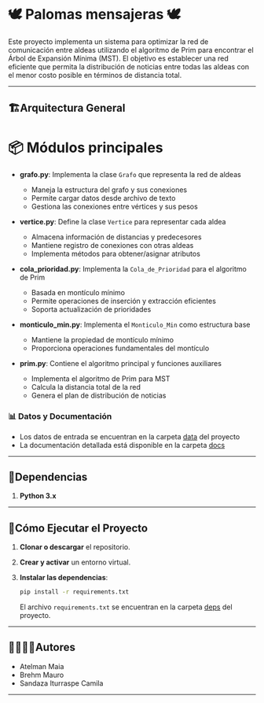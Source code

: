 # 🕊️ Palomas mensajeras  🕊️ 

Este proyecto implementa un sistema para optimizar la red de comunicación entre aldeas utilizando el algoritmo de Prim para encontrar el Árbol de Expansión Mínima (MST). El objetivo es establecer una red eficiente que permita la distribución de noticias entre todas las aldeas con el menor costo posible en términos de distancia total.

---
## 🏗Arquitectura General


 # 📦 Módulos principales

- **grafo.py**: Implementa la clase `Grafo` que representa la red de aldeas
  - Maneja la estructura del grafo y sus conexiones
  - Permite cargar datos desde archivo de texto
  - Gestiona las conexiones entre vértices y sus pesos

- **vertice.py**: Define la clase `Vertice` para representar cada aldea
  - Almacena información de distancias y predecesores
  - Mantiene registro de conexiones con otras aldeas
  - Implementa métodos para obtener/asignar atributos

- **cola_prioridad.py**: Implementa la `Cola_de_Prioridad` para el algoritmo de Prim
  - Basada en montículo mínimo
  - Permite operaciones de inserción y extracción eficientes
  - Soporta actualización de prioridades

- **monticulo_min.py**: Implementa el `Monticulo_Min` como estructura base
  - Mantiene la propiedad de montículo mínimo
  - Proporciona operaciones fundamentales del montículo

- **prim.py**: Contiene el algoritmo principal y funciones auxiliares
  - Implementa el algoritmo de Prim para MST
  - Calcula la distancia total de la red
  - Genera el plan de distribución de noticias

### 📊 Datos y Documentación
- Los datos de entrada se encuentran en la carpeta [data](./data) del proyecto
- La documentación detallada está disponible en la carpeta [docs](./docs)

---
## 📑Dependencias

1. **Python 3.x**

---
## 🚀Cómo Ejecutar el Proyecto
1. **Clonar o descargar** el repositorio.

2. **Crear y activar** un entorno virtual.

3. **Instalar las dependencias**:
   ```bash
   pip install -r requirements.txt
   ```
   El archivo `requirements.txt` se encuentran en la carpeta [deps](./deps) del proyecto.

---
## 🙎‍♀️🙎‍♂️Autores
- Atelman Maia
- Brehm Mauro
- Sandaza Iturraspe Camila 

---
